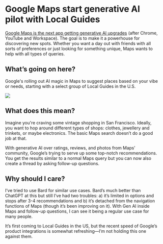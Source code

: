 # Google Maps start generative AI pilot with Local Guides

[Google Maps is the next app getting generative AI upgrades](https://blog.google/products/maps/google-maps-generative-ai-local-guides/?utm_source=bensbites\&utm_medium=referral\&utm_campaign=google-maps-start-generative-ai-pilot-with-local-guides) (after Chrome, YouTube and Workspace). The goal is to make it a powerhouse for discovering new spots. Whether you want a day out with friends with all sorts of preferences or just looking for something unique, Maps wants to help with all types of queries.

## What’s going on here?

Google's rolling out AI magic in Maps to suggest places based on your vibe or needs, starting with a select group of Local Guides in the U.S.

![](https://media.beehiiv.com/cdn-cgi/image/fit=scale-down,format=auto,onerror=redirect,quality=80/uploads/asset/file/1cf5b142-f81b-4d52-be1f-dbaae9943c14/image.png?t=1707126052)

## What does this mean?

Imagine you're craving some vintage shopping in San Francisco. Ideally, you want to hop around different types of shops: clothes, jewellery and trinkets, or maybe electronics. The basic Maps search doesn’t do a good job at that.

With generative AI over ratings, reviews, and photos from Maps’ community, Google’s trying to serve up some top-notch recommendations. You get the results similar to a normal Maps query but you can now also create a thread by asking follow-up questions.

## Why should I care?

I’ve tried to use Bard for similar use cases. Bard’s much better than ChatGPT at this but still I’ve had two troubles: a) it’s limited in options and stops after 3-4 recommendations and b) it’s detached from the navigation functions of Maps (though it’s been improving on it). With Gen AI inside Maps and follow-up questions, I can see it being a regular use case for many people.

It’s first coming to Local Guides in the US, but the recent speed of Google’s product integrations is somewhat refreshing—I’m not holding this one against them.
